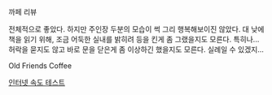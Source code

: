 까페 리뷰

전체적으로 좋았다.
하지만 주인장 두분의 모습이 썩 그리 행복해보이진 않았다.
대 낮에 책을 읽기 위해, 조금 어둑한 실내를 밝히려
등을 킨게 좀 그랬을지도 모른다.
특히나... 허락을 묻지도 않고 바로 문을 닫은게 좀 이상하긴 했을지도 모른다.
실례일 수 있겠지...

Old Friends Coffee


[인터넷 속도 테스트](https://www.speedtest.net/result/8508271218)


